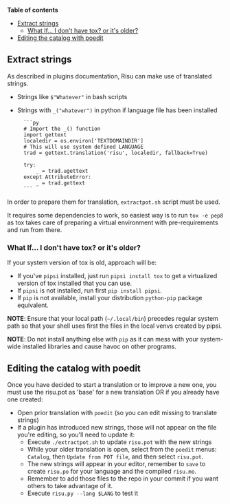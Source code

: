 **Table of contents**

<!-- TOC depthfrom:1 insertanchor:false orderedlist:false -->

- [Extract strings](#extract-strings)
  - [What If... I don't have tox? or it's older?](#what-if-i-dont-have-tox-or-its-older)
- [Editing the catalog with poedit](#editing-the-catalog-with-poedit)

<!-- /TOC -->

## Extract strings

As described in plugins documentation, Risu can make use of translated strings.

- Strings like `$"Whatever"` in bash scripts

- Strings with `_("whatever")` in python if language file has been installed

        ```py
        # Import the _() function
        import gettext
        localedir = os.environ['TEXTDOMAINDIR']
        # This will use system defined LANGUAGE
        trad = gettext.translation('risu', localedir, fallback=True)

        try:
            _ = trad.ugettext
        except AttributeError:
            _ = trad.gettext
        ```

In order to prepare them for translation, `extractpot.sh` script must be used.

It requires some dependencies to work, so easiest way is to run `tox -e pep8` as tox takes care of preparing a virtual environment with pre-requirements and run from there.

### What If... I don't have tox? or it's older?

If your system version of tox is old, approach will be:

- If you've `pipsi` installed, just run `pipsi install tox` to get a virtualized version of tox installed that you can use.
- If `pipsi` is not installed, run first `pip install pipsi`.
- If `pip` is not available, install your distribution `python-pip` package equivalent.

**NOTE**: Ensure that your local path (`~/.local/bin`) precedes regular system path so that your shell uses first the files in the local venvs created by pipsi.

**NOTE**: Do not install anything else with `pip` as it can mess with your system-wide installed libraries and cause havoc on other programs.

## Editing the catalog with poedit

Once you have decided to start a translation or to improve a new one, you must use the risu.pot as 'base' for a new translation OR if you already have one created:

- Open prior translation with `poedit` (so you can edit missing to translate strings)
- If a plugin has introduced new strings, those will not appear on the file you're editing, so you'll need to update it:
  - Execute `./extractpot.sh` to update `risu.pot` with the new strings
  - While your older translation is open, select from the `poedit` menus: `Catalog`, then `Update from POT file`, and then select `risu.pot`.
  - The new strings will appear in your editor, remember to `save` to create `risu.po` for your language and the compiled `risu.mo`.
  - Remember to add those files to the repo in your commit if you want others to take advantage of it.
  - Execute `risu.py --lang $LANG` to test it
